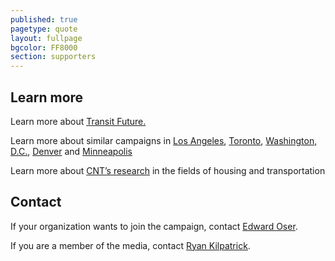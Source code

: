 ```yaml
---
published: true
pagetype: quote
layout: fullpage
bgcolor: FF8000
section: supporters
---
```


## Learn more

Learn more about [Transit Future.](http://transitfuture.org)

Learn more about similar campaigns in [Los Angeles](http://www.metro.net/projects/measurer/), [Toronto](http://www.metrolinx.com/thebigmove/en/default.aspx), [Washington, D.C.](http://www.dullesmetro.com/index.html), [Denver](http://www.rtd-fastracks.com/main_1) and [Minneapolis](http://www.metrocouncil.org/Transportation/Planning/2030-Transportation-Policy-Plan.aspx)

Learn more about [CNT’s research](http://www.cnt.org/resources/) in the fields of housing and transportation  
  

## Contact

If your organization wants to join the campaign, contact [Edward Oser](eoser@cnt.org).

If you are a member of the media, contact [Ryan Kilpatrick](rkilpatrick@cnt.org).